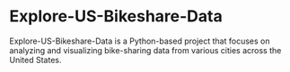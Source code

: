 # Explore-US-Bikeshare-Data
Explore-US-Bikeshare-Data is a Python-based project that focuses on analyzing and visualizing bike-sharing data from various cities across the United States.
